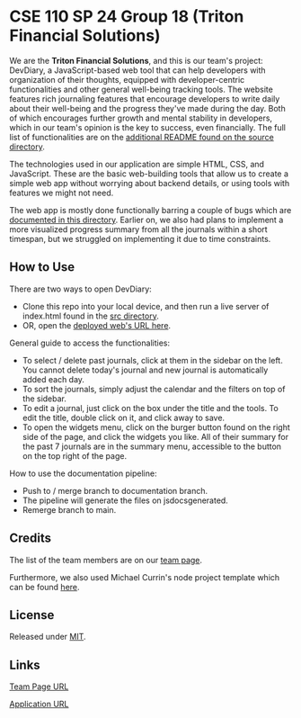 # CSE 110 SP 24 Group 18 (Triton Financial Solutions) 
We are the **Triton Financial Solutions**, and this is our team's project: DevDiary, a JavaScript-based web tool that can help developers with organization of their thoughts, equipped with developer-centric functionalities and other general well-being tracking tools. The website features rich journaling features that encourage developers to write daily about their well-being and the progress they've made during the day. Both of which encourages further growth and mental stability in developers, which in our team's opinion is the key to success, even financially. The full list of functionalities are on the [additional README found on the source directory](src/README.md).

The technologies used in our application are simple HTML, CSS, and JavaScript. These are the basic web-building tools that allow us to create a simple web app without worrying about backend details, or using tools with features we might not need.

The web app is mostly done functionally barring a couple of bugs which are [documented in this directory](admin/debugplans). Earlier on, we also had plans to implement a more visualized progress summary from all the journals within a short timespan, but we struggled on implementing it due to time constraints. 

## How to Use
There are two ways to open DevDiary:
- Clone this repo into your local device, and then run a live server of index.html found in the [src directory](src).
- OR, open the [deployed web's URL here](https://cse110-sp24-group18.github.io/cse110-sp24-group18/src/index.html).

General guide to access the functionalities:
- To select / delete past journals, click at them in the sidebar on the left. You cannot delete today's journal and new journal is automatically added each day.
- To sort the journals, simply adjust the calendar and the filters on top of the sidebar.
- To edit a journal, just click on the box under the title and the tools. To edit the title, double click on it, and click away to save.
- To open the widgets menu, click on the burger button found on the right side of the page, and click the widgets you like. All of their summary for the past 7 journals are in the summary menu, accessible to the button on the top right of the page.

How to use the documentation pipeline:
- Push to / merge branch to documentation branch.
- The pipeline will generate the files on jsdocsgenerated.
- Remerge branch to main.

## Credits
The list of the team members are on our [team page](https://github.com/cse110-sp24-group18/cse110-sp24-group18/blob/main/admin/team.md).

Furthermore, we also used Michael Currin's node project template which can be found [here](https://github.com/MichaelCurrin/node-project-template).

## License
Released under [MIT](./LICENSE).

## Links
[Team Page URL](https://github.com/cse110-sp24-group18/cse110-sp24-group18/blob/main/admin/team.md)

[Application URL](https://cse110-sp24-group18.github.io/cse110-sp24-group18/src/index.html)
